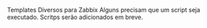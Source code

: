 
Templates Diversos para Zabbix
Alguns precisam que um script seja executado.
Scritps serão adicionados em breve.
